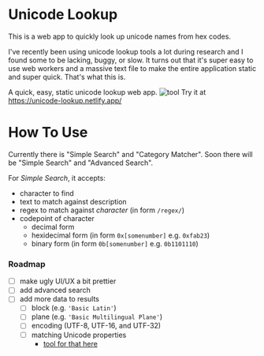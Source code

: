 # Unicode Lookup

This is a web app to quickly look up unicode names from hex codes.

I've recently been using unicode lookup tools a lot during research and I found some to be lacking, buggy, or slow.
It turns out that it's super easy to use web workers and a massive text file to make the entire application static and super quick.
That's what this is.

A quick, easy, static unicode lookup web app.
![tool](https://i.imgur.com/isD2LpT.png)
Try it at https://unicode-lookup.netlify.app/

# How To Use
Currently there is "Simple Search" and "Category Matcher". Soon there will be "Simple Search" and "Advanced Search".

For *Simple Search*, it accepts:
- character to find
- text to match against description
- regex to match against *character* (in form `/regex/`)
- codepoint of character
  - decimal form
  - hexidecimal form (in form `0x[somenumber]` e.g. `0xfab23`)
  - binary form (in form `0b[somenumber]` e.g. `0b1101110`)

### Roadmap
- [ ] make ugly UI/UX a bit prettier
- [ ] add advanced search
- [ ] add more data to results
  - [ ] block (e.g. `'Basic Latin'`)
  - [ ] plane (e.g. `'Basic Multilingual Plane'`)
  - [ ] encoding (UTF-8, UTF-16, and UTF-32)
  - [ ] matching Unicode properties
    - [tool for that here](https://svelte.dev/repl/853ca8e17da544308cbb5c081ad56a6d?version=3.31.2)
